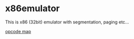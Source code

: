 # x86emulator
This is x86 (32bit) emulator with segmentation, paging etc...

[opcode map](https://docs.google.com/spreadsheets/d/18zV1FskKKubyKQlOoGUq8RSB-kA1-yFG4TzPXiOsm2A/edit?usp=sharing)

